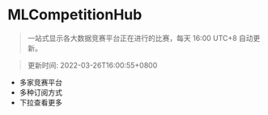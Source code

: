 # MLCompetitionHub

> 一站式显示各大数据竞赛平台正在进行的比赛，每天 16:00 UTC+8 自动更新。
  
> 更新时间: 2022-03-26T16:00:55+0800 

* 多家竞赛平台
* 多种订阅方式
* 下拉查看更多